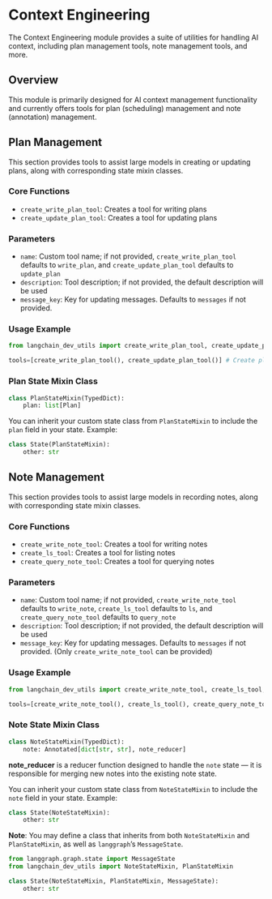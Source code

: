 # Context Engineering

The Context Engineering module provides a suite of utilities for handling AI context, including plan management tools, note management tools, and more.

## Overview

This module is primarily designed for AI context management functionality and currently offers tools for plan (scheduling) management and note (annotation) management.

## Plan Management

This section provides tools to assist large models in creating or updating plans, along with corresponding state mixin classes.

### Core Functions

- `create_write_plan_tool`: Creates a tool for writing plans
- `create_update_plan_tool`: Creates a tool for updating plans

### Parameters

- `name`: Custom tool name; if not provided, `create_write_plan_tool` defaults to `write_plan`, and `create_update_plan_tool` defaults to `update_plan`
- `description`: Tool description; if not provided, the default description will be used
- `message_key`: Key for updating messages. Defaults to `messages` if not provided.

### Usage Example

```python
from langchain_dev_utils import create_write_plan_tool, create_update_plan_tool

tools=[create_write_plan_tool(), create_update_plan_tool()] # Create plan tools
```

### Plan State Mixin Class

```python
class PlanStateMixin(TypedDict):
    plan: list[Plan]
```

You can inherit your custom state class from `PlanStateMixin` to include the `plan` field in your state.
Example:

```python
class State(PlanStateMixin):
    other: str
```

## Note Management

This section provides tools to assist large models in recording notes, along with corresponding state mixin classes.

### Core Functions

- `create_write_note_tool`: Creates a tool for writing notes
- `create_ls_tool`: Creates a tool for listing notes
- `create_query_note_tool`: Creates a tool for querying notes

### Parameters

- `name`: Custom tool name; if not provided, `create_write_note_tool` defaults to `write_note`, `create_ls_tool` defaults to `ls`, and `create_query_note_tool` defaults to `query_note`
- `description`: Tool description; if not provided, the default description will be used
- `message_key`: Key for updating messages. Defaults to `messages` if not provided. (Only `create_write_note_tool` can be provided)

### Usage Example

```python
from langchain_dev_utils import create_write_note_tool, create_ls_tool, create_query_note_tool

tools=[create_write_note_tool(), create_ls_tool(), create_query_note_tool()] # Create note tools
```

### Note State Mixin Class

```python
class NoteStateMixin(TypedDict):
    note: Annotated[dict[str, str], note_reducer]
```

**note_reducer** is a reducer function designed to handle the `note` state — it is responsible for merging new notes into the existing note state.

You can inherit your custom state class from `NoteStateMixin` to include the `note` field in your state.
Example:

```python
class State(NoteStateMixin):
    other: str
```

**Note**: You may define a class that inherits from both `NoteStateMixin` and `PlanStateMixin`, as well as `langgraph`’s `MessageState`.

```python
from langgraph.graph.state import MessageState
from langchain_dev_utils import NoteStateMixin, PlanStateMixin

class State(NoteStateMixin, PlanStateMixin, MessageState):
    other: str
```
